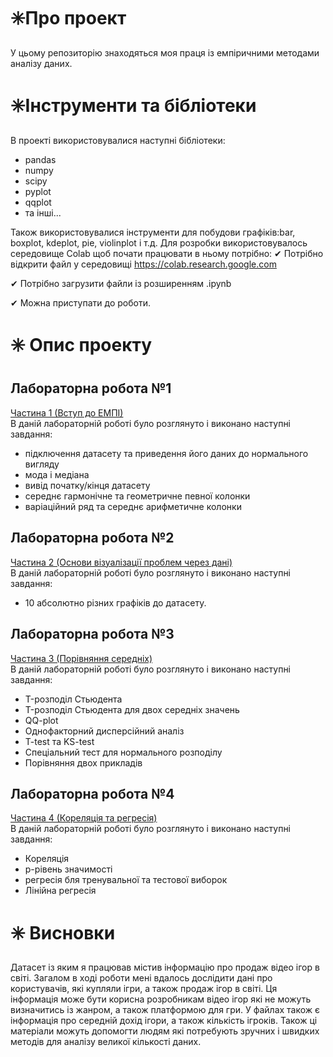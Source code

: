 # :eight_spoked_asterisk:Про проект
У цьому репозиторію знаходяться моя праця із емпіричними методами аналізу даних.
# :eight_spoked_asterisk:Інструменти та бібліотеки
В проекті використовувалися наступні бібліотеки:
* pandas
* numpy
* scipy
* pyplot
* qqplot
* та інші...

Також використовувалися інструменти для побудови графіків:bar, boxplot, kdeplot, pie, violinplot і т.д.
Для розробки використовувалось середовище Colab щоб почати працювати в ньому потрібно:
✔ Потрібно відкрити файл у середовищі https://colab.research.google.com

✔ Потрібно загрузити файли із розширенням .ipynb

✔ Можна приступати до роботи.

# :eight_spoked_asterisk: Опис проекту
##  Лабораторна робота №1
<a href="https://drive.google.com/open?id=1EVdBYxlNSbm0zKB6qL-cdYyhshZjlIyG">Частина 1 (Вступ до ЕМПІ)</a><br>
В даній лабораторній роботі було розглянуто і виконано наступні завдання:
* підключення датасету та приведення його даних до нормального вигляду
* мода і медіана 
* вивід початку/кінця датасету
* середнє гармонічне та геометричне певної колонки
* варіаційний ряд та середнє арифметичне колонки

##  Лабораторна робота №2
<a href="https://drive.google.com/open?id=1ZLko7LF7r9XVQG3hY30IAC8K_fxEoDJK">Частина 2 (Основи візуалізації проблем через дані)</a><br>
В даній лабораторній роботі було розглянуто і виконано наступні завдання:
* 10 абсолютно різних графіків до датасету.

##  Лабораторна робота №3
<a href="https://drive.google.com/open?id=1qVLahHOdvIIe8vva5IVbOvVF6torduVm">Частина 3 (Порівняння середніх)</a><br>
В даній лабораторній роботі було розглянуто і виконано наступні завдання:
* T-розподіл Стьюдента
* T-розподіл Стьюдента для двох середніх значень
* QQ-plot
* Однофакторний дисперсійний аналіз
* T-test та KS-test
* Спеціальний тест для нормального розподілу
* Порівняння двох прикладів

##  Лабораторна робота №4
<a href="https://drive.google.com/open?id=1OyxuKqDWnN8K6EIPkvLwhtR2p9dlbl-Y">Частина 4 (Кореляція та регресія)</a><br>
В даній лабораторній роботі було розглянуто і виконано наступні завдання:
* Кореляція
* p-рівень значимості 
* регресія бля тренувальної та тестової виборок
* Лінійна регресія

# :eight_spoked_asterisk: Висновки
Датасет із яким я працював містив інформацію про продаж відео ігор в світі.
Загалом в ході роботи мені вдалось дослідити дані про користувачів, які купляли ігри,
а також продаж ігор в світі. Ця інформація може бути корисна розробникам відео ігор які не можуть визначитись із жанром,
а також платформою для гри. У файлах також є інформація про середній дохід ігори, а також 
кількість ігроків. Також ці матеріали можуть допомогти людям які потребують зручних і швидких методів для аналізу
великої кількості даних.
